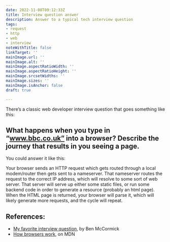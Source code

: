 ```yaml
---
date: 2022-11-08T09:12:33Z
title: Interview question answer
description: Answer to a typical tech interview question
tags:
- request
- http
- web
- interview
noteWithTitle: false
linkTarget: ''
mainImage.url: ''
mainImage.alt: ''
mainImage.aspectRatioWidth: ''
mainImage.aspectRatioHeight: ''
mainImage.srcsetWidths: ''
mainImage.sizes: ''
mainImage.isAnchor: false
draft: true

---
```

There’s a classic web developer interview question that goes something like this:

What happens when you type in “www.bbc.co.uk” into a browser? Describe the journey that results in you seeing a page.
---

You could answer it like this:

Your browser sends an HTTP request which gets routed through a local modem/router then gets sent to a nameserver. That nameserver routes the request to the correct IP address, which will resolve to some sort of web server. That server will serve up either some static files, or run some backend code in order to generate a resource (probably an html page). When the HTML page is returned, your browser will parse it, which will likely generate more requests, and the cycle will repeat.

## References:

- [My favorite interview question](https://benmccormick.org/2017/07/24/my-favorite-interview-question/), by Ben McCormick
- [How browsers work](https://developer.mozilla.org/en-US/docs/Web/Performance/How_browsers_work), on MDN